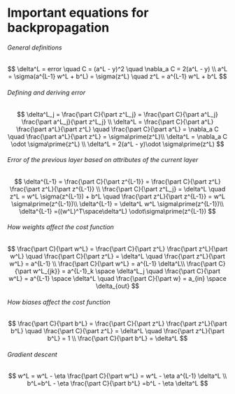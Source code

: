# Important equations for backpropagation

###### General definitions

$$
\delta^L = error \quad
C = (a^L - y)^2 \quad
\nabla_a C = 2(a^L - y) \\
a^L = \sigma(a^{L-1} w^L + b^L) = \sigma(z^L) \quad z^L = a^{L-1} w^L + b^L
$$

###### Defining and deriving error

$$
\delta^L_j = \frac{\part C}{\part z^L_j} = \frac{\part C}{\part a^L_j} \frac{\part a^L_j}{\part z^L_j} \\
\delta^L = \frac{\part C}{\part a^L} \frac{\part a^L}{\part z^L} \quad
\frac{\part C}{\part a^L} = \nabla_a C \quad
\frac{\part a^L}{\part z^L} = \sigma\prime(z^L)\\
\delta^L = \nabla_a C \odot \sigma\prime(z^L) \\
\delta^L = 2(a^L - y)\odot \sigma\prime(z^L)
$$

###### Error of the previous layer based on attributes of the current layer

$$
\delta^{L-1} = \frac{\part C}{\part z^{L-1}} = \frac{\part C}{\part z^L} \frac{\part z^L}{\part z^{L-1}} \\
\frac{\part C}{\part z^L_j} = \delta^L \quad
z^L = w^L \sigma(z^{L-1}) + b^L \quad 
\frac{\part z^L}{\part z^{L-1}} = w^L \sigma\prime(z^{L-1})\\
\delta^{L-1} = \delta^L w^L \sigma\prime(z^{L-1})\\
\delta^{L-1} =((w^L)^T\space\delta^L) \odot\sigma\prime(z^{L-1})
$$

###### How weights affect the cost function

$$
\frac{\part C}{\part w^L} = \frac{\part C}{\part z^L} \frac{\part z^L}{\part w^L} \quad
\frac{\part C}{\part z^L} = \delta^L \quad
\frac{\part z^L}{\part w^L} = a^{L-1} \\
\frac{\part C}{\part w^L} = a^{L-1} \delta^L\\
\frac{\part C}{\part w^L_{jk}} = a^{L-1}_k \space \delta^L_j \quad
\frac{\part C}{\part w^L} = a^{L-1} \space \delta^L \quad
\frac{\part C}{\part w} = a_{in} \space \delta_{out}
$$

###### How biases affect the cost function

$$
\frac{\part C}{\part b^L} = \frac{\part C}{\part z^L} \frac{\part z^L}{\part b^L} \quad
\frac{\part C}{\part z^L} = \delta^L \quad
\frac{\part z^L}{\part b^L} = 1 \\
\frac{\part C}{\part b^L} = \delta^L
$$

###### Gradient descent

$$
w^L = w^L - \eta \frac{\part C}{\part w^L} = w^L - \eta a^{L-1} \delta^L \\
b^L=b^L - \eta \frac{\part C}{\part b^L} =b^L - \eta \delta^L
$$